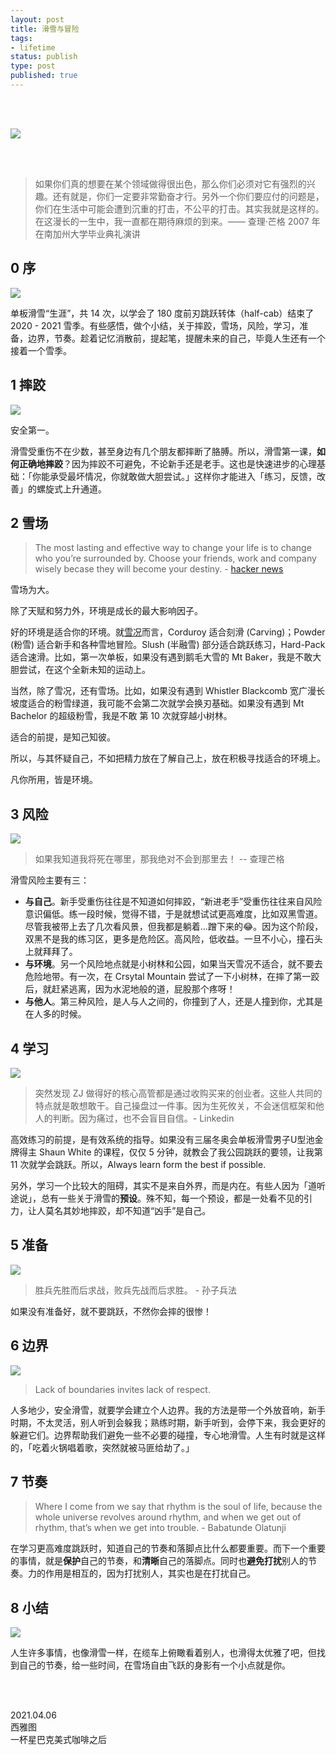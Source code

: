 ```yaml
--- 
layout: post
title: 滑雪与冒险
tags: 
- lifetime
status: publish
type: post
published: true
---
```



<br>
<br>

![](https://i.imgur.com/XKE2Rq2.jpg)

<br>
<br>

> 如果你们真的想要在某个领域做得很出色，那么你们必须对它有强烈的兴趣。还有就是，你们一定要非常勤奋才行。另外一个你们要应付的问题是，你们在生活中可能会遭到沉重的打击，不公平的打击。其实我就是这样的。在这漫长的一生中，我一直都在期待麻烦的到来。—— 查理·芒格 2007 年在南加州大学毕业典礼演讲

## 0 序

![](https://i.imgur.com/T00Ap1w.gif)

单板滑雪“生涯”，共 14 次，以学会了 180 度前刃跳跃转体（half-cab）结束了 2020 - 2021 雪季。有些感悟，做个小结，关于摔跤，雪场，风险，学习，准备，边界，节奏。趁着记忆消散前，提起笔，提醒未来的自己，毕竟人生还有一个接着一个雪季。

## 1 摔跤

![](https://i.imgur.com/nvTu1AE.png)

安全第一。

滑雪受重伤不在少数，甚至身边有几个朋友都摔断了胳膊。所以，滑雪第一课，**如何正确地摔跤**？因为摔跤不可避免，不论新手还是老手。这也是快速进步的心理基础：「你能承受最坏情况，你就敢做大胆尝试。」这样你才能进入「练习，反馈，改善」的螺旋式上升通道。

## 2 雪场

> The most lasting and effective way to change your life is to change who you’re surrounded by. Choose your friends, work and company wisely becase they will become your destiny. - [hacker news](https://news.ycombinator.com/item?id=22102726)

雪场为大。

除了天赋和努力外，环境是成长的最大影响因子。

好的环境是适合你的环境。就[雪况](https://i.imgur.com/XmEtIQ9.png)而言，Corduroy 适合刻滑 (Carving)；Powder (粉雪) 适合新手和各种雪地冒险。Slush (半融雪) 部分适合跳跃练习，Hard-Pack 适合速滑。比如，第一次单板，如果没有遇到鹅毛大雪的 Mt Baker，我是不敢大胆尝试，在这个全新未知的运动上。

当然，除了雪况，还有雪场。比如，如果没有遇到 Whistler Blackcomb  宽广漫长坡度适合的粉雪绿道，我可能不会第二次就学会换刃基础。如果没有遇到 Mt Bachelor 的超级粉雪，我是不敢 第 10 次就穿越小树林。

适合的前提，是知己知彼。

所以，与其怀疑自己，不如把精力放在了解自己上，放在积极寻找适合的环境上。

凡你所用，皆是环境。

## 3 风险

![](https://i.imgur.com/n6xyZtP.gif)

> 如果我知道我将死在哪里，那我绝对不会到那里去！ -- 查理芒格 


滑雪风险主要有三：

* **与自己**。新手受重伤往往是不知道如何摔跤，“新进老手”受重伤往往来自风险意识偏低。练一段时候，觉得不错，于是就想试试更高难度，比如双黑雪道。尽管我被带上去了几次看风景，但我都是躺着...蹭下来的😂。因为这个阶段，双黑不是我的练习区，更多是危险区。高风险，低收益。一旦不小心，撞石头上就拜拜了。
* **与环境**。另一个风险地点就是小树林和公园，如果当天雪况不适合，就不要去危险地带。有一次，在 Crsytal Mountain 尝试了一下小树林，在摔了第一跤后，就赶紧逃离，因为水泥地般的道，屁股那个疼呀！
* **与他人**。第三种风险，是人与人之间的，你撞到了人，还是人撞到你，尤其是在人多的时候。


## 4 学习

![](https://i.imgur.com/hcqo2oK.gif)

> 突然发现 ZJ 做得好的核心高管都是通过收购买来的创业者。这些人共同的特点就是敢想敢干。自己操盘过一件事。因为生死攸关，不会迷信框架和他人的判断。因为痛过，也不会盲目自信。- Linkedin [](Weixu)

高效练习的前提，是有效系统的指导。如果没有三届冬奥会单板滑雪男子U型池金牌得主 Shaun White 的课程，仅仅 5 分钟，就教会了我公园跳跃的要领，让我第 11 次就学会跳跃。所以，Always learn form the best if possible.

另外，学习一个比较大的阻碍，其实不是来自外界，而是内在。有些人因为「道听途说」，总有一些关于滑雪的**预设**。殊不知，每一个预设，都是一处看不见的引力，让人莫名其妙地摔跤，却不知道“凶手”是自己。

## 5 准备

![](https://i.imgur.com/oH7pR7D.gif)

> 胜兵先胜而后求战，败兵先战而后求胜。 - 孙子兵法

如果没有准备好，就不要跳跃，不然你会摔的很惨！

## 6 边界

![](https://i.imgur.com/g99MPHC.gif)

> Lack of boundaries invites lack of respect.

人多地少，安全滑雪，就要学会建立个人边界。我的方法是带一个外放音响，新手时期，不太灵活，别人听到会躲我；熟练时期，新手听到，会停下来，我会更好的躲避它们。边界帮助我们避免一些不必要的碰撞，专心地滑雪。人生有时就是这样的，「吃着火锅唱着歌，突然就被马匪给劫了。」

## 7 节奏

> Where I come from we say that rhythm is the soul of life, because the whole universe revolves around rhythm, and when we get out of rhythm, that’s when we get into trouble. - Babatunde Olatunji

在学习更高难度跳跃时，知道自己的节奏和落脚点比什么都要重要。而下一个重要的事情，就是**保护**自己的节奏，和**清晰**自己的落脚点。同时也**避免打扰**别人的节奏。力的作用是相互的，因为打扰别人，其实也是在打扰自己。


## 8 小结

![](https://i.imgur.com/Ab3ku1h.gif)

人生许多事情，也像滑雪一样，在缆车上俯瞰看着别人，也滑得太优雅了吧，但找到自己的节奏，给一些时间，在雪场自由飞跃的身影有一个小点就是你。
           

<br>
<br>

2021.04.06 <br>
西雅图<br>
一杯星巴克美式咖啡之后
 <br>





